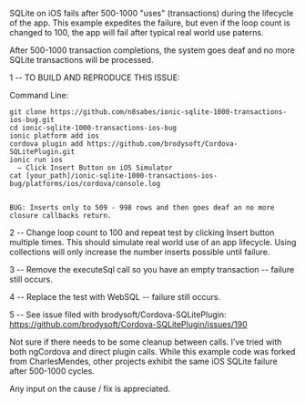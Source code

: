 SQLite on iOS fails after 500-1000 "uses" (transactions) during the lifecycle of the app. This example expedites the failure, but even if the loop count is changed to 100, the app will fail after typical real world use paterns.

After 500-1000 transaction completions, the system goes deaf and no more SQLite transactions will be processed.

1 -- TO BUILD AND REPRODUCE THIS ISSUE:

Command Line:

    git clone https://github.com/n8sabes/ionic-sqlite-1000-transactions-ios-bug.git
    cd ionic-sqlite-1000-transactions-ios-bug
    ionic platform add ios
    cordova plugin add https://github.com/brodysoft/Cordova-SQLitePlugin.git
    ionic run ios
      — Click Insert Button on iOS Simulator
    cat [your_path]/ionic-sqlite-1000-transactions-ios-bug/platforms/ios/cordova/console.log


    BUG: Inserts only to 509 - 998 rows and then goes deaf an no more closure callbacks return.

2 -- Change loop count to 100 and repeat test by clicking Insert button multiple times. This should simulate real world use of an app lifecycle. Using collections will only increase the number inserts possible until failure.

3 -- Remove the executeSql call so you have an empty transaction -- failure still occurs.

4 -- Replace the test with WebSQL -- failure still occurs.

5 -- See issue filed with brodysoft/Cordova-SQLitePlugin:
https://github.com/brodysoft/Cordova-SQLitePlugin/issues/190


Not sure if there needs to be some cleanup between calls. I’ve tried with both ngCordova and direct plugin calls. While this example code was forked from CharlesMendes, other projects exhibit the same iOS SQLite failure after 500-1000 cycles.

Any input on the cause / fix is appreciated.

